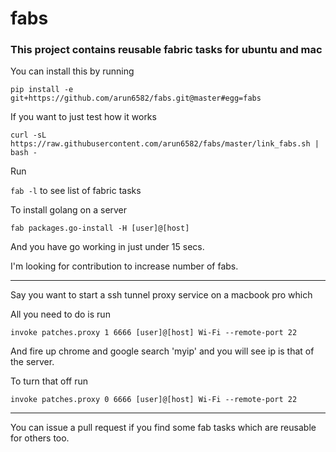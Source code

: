 # fabs

### This project contains reusable fabric tasks for ubuntu and mac

You can install this by running

`pip install -e git+https://github.com/arun6582/fabs.git@master#egg=fabs`

If you want to just test how it works

`curl -sL https://raw.githubusercontent.com/arun6582/fabs/master/link_fabs.sh | bash -`

Run

`fab -l` to see list of fabric tasks

To install golang on a server

`fab packages.go-install -H [user]@[host]`

And you have go working in just under 15 secs.

I'm looking for contribution to increase number of fabs.

---

Say you want to start a ssh tunnel proxy service on a macbook pro which

All you need to do is run

`invoke patches.proxy 1 6666 [user]@[host] Wi-Fi --remote-port 22`

And fire up chrome and google search 'myip' and you will see ip is that of the server.

To turn that off run 

`invoke patches.proxy 0 6666 [user]@[host] Wi-Fi --remote-port 22`

---

You can issue a pull request if you find some fab tasks which are reusable for others too.
